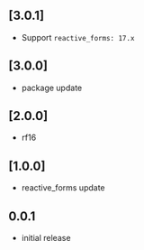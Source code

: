 ## [3.0.1]

* Support `reactive_forms: 17.x`

## [3.0.0]

* package update

## [2.0.0]

* rf16

## [1.0.0]

* reactive_forms update

## 0.0.1

* initial release
